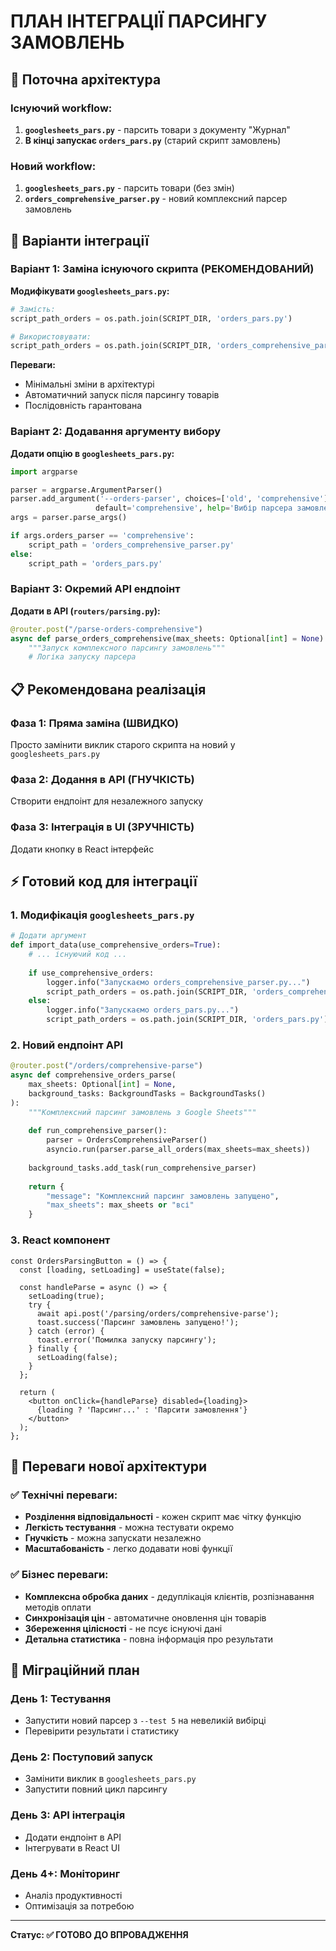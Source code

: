 # ПЛАН ІНТЕГРАЦІЇ ПАРСИНГУ ЗАМОВЛЕНЬ

## 🔧 Поточна архітектура

### Існуючий workflow:
1. **`googlesheets_pars.py`** - парсить товари з документу "Журнал"
2. **В кінці запускає `orders_pars.py`** (старий скрипт замовлень)

### Новий workflow:
1. **`googlesheets_pars.py`** - парсить товари (без змін)
2. **`orders_comprehensive_parser.py`** - новий комплексний парсер замовлень

## 🚀 Варіанти інтеграції

### Варіант 1: Заміна існуючого скрипта (РЕКОМЕНДОВАНИЙ)

**Модифікувати `googlesheets_pars.py`:**
```python
# Замість:
script_path_orders = os.path.join(SCRIPT_DIR, 'orders_pars.py')

# Використовувати:
script_path_orders = os.path.join(SCRIPT_DIR, 'orders_comprehensive_parser.py')
```

**Переваги:**
- Мінімальні зміни в архітектурі
- Автоматичний запуск після парсингу товарів
- Послідовність гарантована

### Варіант 2: Додавання аргументу вибору

**Додати опцію в `googlesheets_pars.py`:**
```python
import argparse

parser = argparse.ArgumentParser()
parser.add_argument('--orders-parser', choices=['old', 'comprehensive'], 
                   default='comprehensive', help='Вибір парсера замовлень')
args = parser.parse_args()

if args.orders_parser == 'comprehensive':
    script_path = 'orders_comprehensive_parser.py'
else:
    script_path = 'orders_pars.py'
```

### Варіант 3: Окремий API ендпоінт

**Додати в API (`routers/parsing.py`):**
```python
@router.post("/parse-orders-comprehensive")
async def parse_orders_comprehensive(max_sheets: Optional[int] = None):
    """Запуск комплексного парсингу замовлень"""
    # Логіка запуску парсера
```

## 📋 Рекомендована реалізація

### Фаза 1: Пряма заміна (ШВИДКО)
Просто замінити виклик старого скрипта на новий у `googlesheets_pars.py`

### Фаза 2: Додання в API (ГНУЧКІСТЬ)
Створити ендпоінт для незалежного запуску

### Фаза 3: Інтеграція в UI (ЗРУЧНІСТЬ)
Додати кнопку в React інтерфейс

## ⚡ Готовий код для інтеграції

### 1. Модифікація `googlesheets_pars.py`
```python
# Додати аргумент
def import_data(use_comprehensive_orders=True):
    # ... існуючий код ...
    
    if use_comprehensive_orders:
        logger.info("Запускаємо orders_comprehensive_parser.py...")
        script_path_orders = os.path.join(SCRIPT_DIR, 'orders_comprehensive_parser.py')
    else:
        logger.info("Запускаємо orders_pars.py...")
        script_path_orders = os.path.join(SCRIPT_DIR, 'orders_pars.py')
```

### 2. Новий ендпоінт API
```python
@router.post("/orders/comprehensive-parse")
async def comprehensive_orders_parse(
    max_sheets: Optional[int] = None,
    background_tasks: BackgroundTasks = BackgroundTasks()
):
    """Комплексний парсинг замовлень з Google Sheets"""
    
    def run_comprehensive_parser():
        parser = OrdersComprehensiveParser()
        asyncio.run(parser.parse_all_orders(max_sheets=max_sheets))
    
    background_tasks.add_task(run_comprehensive_parser)
    
    return {
        "message": "Комплексний парсинг замовлень запущено",
        "max_sheets": max_sheets or "всі"
    }
```

### 3. React компонент
```tsx
const OrdersParsingButton = () => {
  const [loading, setLoading] = useState(false);
  
  const handleParse = async () => {
    setLoading(true);
    try {
      await api.post('/parsing/orders/comprehensive-parse');
      toast.success('Парсинг замовлень запущено!');
    } catch (error) {
      toast.error('Помилка запуску парсингу');
    } finally {
      setLoading(false);
    }
  };

  return (
    <button onClick={handleParse} disabled={loading}>
      {loading ? 'Парсинг...' : 'Парсити замовлення'}
    </button>
  );
};
```

## 🎯 Переваги нової архітектури

### ✅ Технічні переваги:
- **Розділення відповідальності** - кожен скрипт має чітку функцію
- **Легкість тестування** - можна тестувати окремо
- **Гнучкість** - можна запускати незалежно
- **Масштабованість** - легко додавати нові функції

### ✅ Бізнес переваги:
- **Комплексна обробка даних** - дедуплікація клієнтів, розпізнавання методів оплати
- **Синхронізація цін** - автоматичне оновлення цін товарів
- **Збереження цілісності** - не псує існуючі дані
- **Детальна статистика** - повна інформація про результати

## 🔄 Міграційний план

### День 1: Тестування
- Запустити новий парсер з `--test 5` на невеликій вибірці
- Перевірити результати і статистику

### День 2: Поступовий запуск  
- Замінити виклик в `googlesheets_pars.py`
- Запустити повний цикл парсингу

### День 3: API інтеграція
- Додати ендпоінт в API
- Інтегрувати в React UI

### День 4+: Моніторинг
- Аналіз продуктивності
- Оптимізація за потребою

---
**Статус: ✅ ГОТОВО ДО ВПРОВАДЖЕННЯ** 